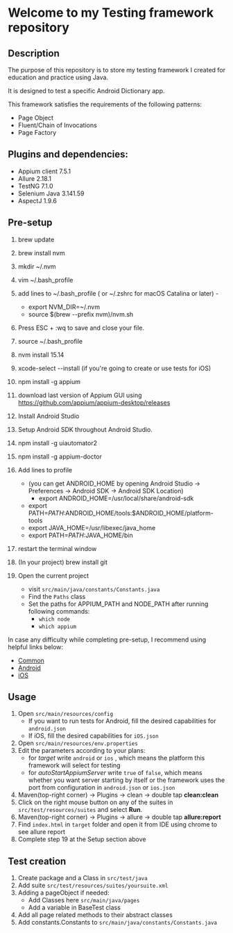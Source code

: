 # Welcome to my Testing framework repository

## Description

The purpose of this repository is to store my testing framework I created for education and practice using Java.

It is designed to test a specific Android Dictionary app.

This framework satisfies the requirements of the following patterns:

- Page Object
- Fluent/Chain of Invocations
- Page Factory

## Plugins and dependencies:

- Appium client 7.5.1
- Allure 2.18.1
- TestNG 7.1.0
- Selenium Java 3.141.59
- AspectJ 1.9.6

## Pre-setup
1. brew update
2. brew install nvm
3. mkdir ~/.nvm
4. vim ~/.bash_profile
5. add lines to ~/.bash_profile ( or ~/.zshrc for macOS Catalina or later) - 
   - export NVM_DIR=~/.nvm
   - source $(brew --prefix nvm)/nvm.sh
6. Press ESC + :wq to save and close your file.
7. source ~/.bash_profile
8. nvm install 15.14
9. xcode-select --install (if you're going to create or use tests for iOS)
10. npm install -g appium
11. download last version of Appium GUI using https://github.com/appium/appium-desktop/releases
12. Install Android Studio
13. Setup Android SDK throughout Android Studio.
14. npm install -g uiautomator2
15. npm install -g appium-doctor
16. Add lines to profile
    - (you can get ANDROID_HOME by opening Android Studio -> Preferences -> Android SDK -> Android SDK Location) 
      - export ANDROID_HOME=/usr/local/share/android-sdk
    - export PATH=$PATH:$ANDROID_HOME/tools:$ANDROID_HOME/platform-tools
    - export JAVA_HOME=/usr/libexec/java_home
    - export PATH=$PATH:$JAVA_HOME/bin

17. restart the terminal window
18. (In your project) brew install git
19. Open the current project 
    - visit `src/main/java/constants/Constants.java`
    - Find the `Paths` class
    - Set the paths for APPIUM_PATH and NODE_PATH after running following commands:
      - `which node`
      - `which appium`

In case any difficulty while completing pre-setup, I recommend using helpful links below:
 - [Common](https://automationhacks.io/slides/2021/appium-conf/hello-appium-writing-your-first-tests/04-common-libraries/)
 - [Android](https://automationhacks.io/slides/2021/appium-conf/hello-appium-writing-your-first-tests/05-setup-for-android/)
 - [iOS](https://automationhacks.io/slides/2021/appium-conf/hello-appium-writing-your-first-tests/09-setup-for-ios/)

## Usage

1. Open `src/main/resources/config`
    - If you want to run tests for Android, fill the desired capabilities for `android.json`
    - If iOS,  fill the desired capabilities for `iOS.json`
2. Open `src/main/resources/env.properties`
3. Edit the parameters according to your plans:
    - for _target_ write `android` or `ios` , which means the platform this framework will select for testing
    - for _autoStartAppiumServer_ write `true` of `false`, which means whether you want server starting by itself or the framework uses the port from configuration in `android.json` or `ios.json`
4. Maven(top-right corner) -> Plugins -> clean -> double tap **clean:clean**
5. Click on the right mouse button on any of the suites in `src/test/resources/suites` and select **Run**.
6. Maven(top-right corner) -> Plugins -> allure -> double tap **allure:report**
7. Find `index.html` in `target` folder and open it from IDE using chrome to see allure report
8. Complete step 19 at the Setup section above

## Test creation

1. Create package and a Class in `src/test/java`
2. Add suite `src/test/resources/suites/yoursuite.xml`
3. Adding a pageObject if needed:
    - Add Classes here `src/main/java/pages`
    - Add a variable in BaseTest class
4. Add all page related methods to their abstract classes
5. Add constants.Constants to `src/main/java/constants/Constants.java`
